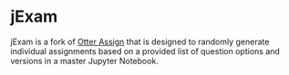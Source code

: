 # jExam

jExam is a fork of [Otter Assign](https://github.com/ucbds-infra/otter-grader) that is designed to randomly generate individual assignments based on a provided list of question options and versions in a master Jupyter Notebook.
